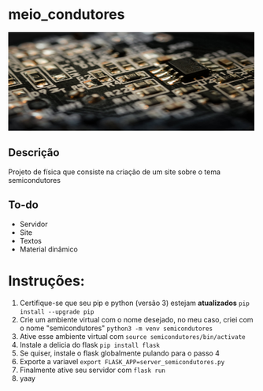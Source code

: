 # meio_condutores

<img src="readme_img.jpeg" width='500' height='200'>

<h2>Descrição</h2>
Projeto de física que consiste na criação de um site sobre o tema semicondutores

<h2>To-do</h2>
<ul>
   <li>Servidor</li>
   <li>Site</li>
   <li>Textos</li>
   <li>Material dinâmico</li>
</ul>

# Instruções:
1. Certifique-se que seu pip e python (versão 3) estejam **atualizados** `pip install --upgrade pip`
2. Crie um ambiente virtual com o nome desejado, no meu caso, criei com o nome "semicondutores" `python3 -m venv semicondutores`
3. Ative esse ambiente virtual com `source semicondutores/bin/activate`
4. Instale a delicia do flask  `pip install flask`
5. Se quiser, instale o flask globalmente pulando para o passo 4
6. Exporte a variavel `export FLASK_APP=server_semicondutores.py`
7. Finalmente ative seu servidor com `flask run`
8. yaay


